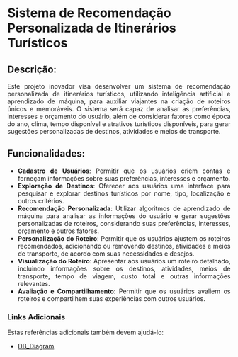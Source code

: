 # Sistema de Recomendação Personalizada de Itinerários Turísticos

## Descrição:
<p style="text-align: justify">
Este projeto inovador visa desenvolver um sistema de recomendação personalizada de itinerários turísticos, utilizando inteligência artificial e aprendizado de máquina, para auxiliar viajantes na criação de roteiros únicos e memoráveis. 
O sistema será capaz de analisar as preferências, interesses e orçamento do usuário, além de considerar fatores como época do ano, clima, tempo disponível e atrativos turísticos disponíveis, para gerar sugestões personalizadas de destinos, atividades e meios de transporte.
</p>

## Funcionalidades:
<ul style="text-align: justify">
    <li><strong>Cadastro de Usuários</strong>: Permitir que os usuários criem contas e forneçam informações sobre suas preferências, interesses e orçamento.</li>
    <li><strong>Exploração de Destinos</strong>: Oferecer aos usuários uma interface para pesquisar e explorar destinos turísticos por nome, tipo, localização e outros critérios.</li>
    <li><strong>Recomendação Personalizada</strong>: Utilizar algoritmos de aprendizado de máquina para analisar as informações do usuário e gerar sugestões personalizadas de roteiros, considerando suas preferências, interesses, orçamento e outros fatores.</li>
    <li><strong>Personalização do Roteiro</strong>: Permitir que os usuários ajustem os roteiros recomendados, adicionando ou removendo destinos, atividades e meios de transporte, de acordo com suas necessidades e desejos.</li>
    <li><strong>Visualização do Roteiro</strong>: Apresentar aos usuários um roteiro detalhado, incluindo informações sobre os destinos, atividades, meios de transporte, tempo de viagem, custo total e outras informações relevantes.</li>
    <li><strong>Avaliação e Compartilhamento</strong>: Permitir que os usuários avaliem os roteiros e compartilhem suas experiências com outros usuários.</li>
</ul> 

### Links Adicionais
Estas referências adicionais também devem ajudá-lo:
* [DB_Diagram](https://dbdiagram.io/d/Sistema-de-Recomendacao-Personalizada-de-Itinerarios-Turisticos-6666202c9713410b0524725c)
